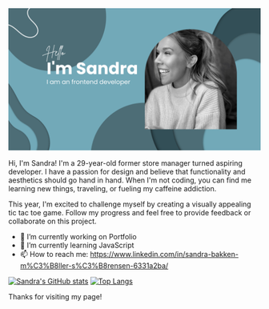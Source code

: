 <img src="https://github.com/Sandrajasmin/Sandrajasmin/blob/main/header.png" alt="banner that says Sarah hart Landolt - software developer, artist, designer">

Hi, I'm Sandra!
I'm a 29-year-old former store manager turned aspiring developer. I have a passion for design and believe that functionality and aesthetics should go hand in hand. When I'm not coding, you can find me learning new things, traveling, or fueling my caffeine addiction.

This year, I'm excited to challenge myself by creating a visually appealing tic tac toe game. Follow my progress and feel free to provide feedback or collaborate on this project.


- 🔭 I’m currently working on Portfolio
- 🌱 I’m currently learning JavaScript
- 📫 How to reach me: https://www.linkedin.com/in/sandra-bakken-m%C3%B8ller-s%C3%B8rensen-6331a2ba/

[![Sandra's GitHub stats](https://github-readme-stats.vercel.app/api?username=Sandrajasmin)](https://github.com/Sandrajasmin/github-readme-stats)
[![Top Langs](https://github-readme-stats.vercel.app/api/top-langs/?username=Sandrajasmin)](https://github.com/SandraJasmin/github-readme-stats)

Thanks for visiting my page!

<!--
**Sandrajasmin/Sandrajasmin** is a ✨ _special_ ✨ repository because its `README.md` (this file) appears on your GitHub profile.

Here are some ideas to get you started:
-->
